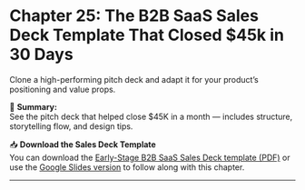 # Chapter 25: The B2B SaaS Sales Deck Template That Closed $45k in 30 Days
Clone a high-performing pitch deck and adapt it for your product’s positioning and value props.

🧠 **Summary:**  
See the pitch deck that helped close $45K in a month — includes structure, storytelling flow, and design tips.

📥 **Download the Sales Deck Template**  
You can download the [Early-Stage B2B SaaS Sales Deck template (PDF)](../../templates/sales-and-retention/early_stage_b2b_saas_sales_deck_template.pdf) or use the [Google Slides version](../../templates/sales-and-retention/README.md) to follow along with this chapter.

---
